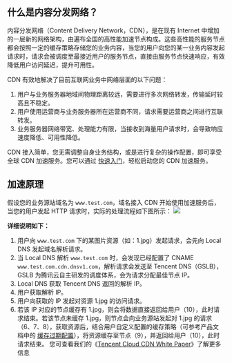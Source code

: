 ## 什么是内容分发网络？

内容分发网络（Content Delivery Network，CDN），是在现有 Internet 中增加的一层新的网络架构，由遍布全国的高性能加速节点构成。这些高性能的服务节点都会按照一定的缓存策略存储您的业务内容，当您的用户向您的某一业务内容发起请求时，请求会被调度至最接近用户的服务节点，直接由服务节点快速响应，有效降低用户访问延迟，提升可用性。

CDN 有效地解决了目前互联网业务中网络层面的以下问题：
1. 用户与业务服务器地域间物理距离较远，需要进行多次网络转发，传输延时较高且不稳定。
2. 用户使用运营商与业务服务器所在运营商不同，请求需要运营商之间进行互联转发。
3. 业务服务器网络带宽、处理能力有限，当接收到海量用户请求时，会导致响应速度降低、可用性降低。

CDN 接入简单，您无需调整自身业务结构，或是进行复杂的操作配置，即可享受全球 CDN 加速服务。您可以通过 [快速入门](https://intl.cloud.tencent.com/document/product/228/3149)，轻松启动您的 CDN 加速服务。

## 加速原理
假设您的业务源站域名为 ```www.test.com```，域名接入 CDN 开始使用加速服务后，当您的用户发起 HTTP 请求时，实际的处理流程如下图所示：
![](https://main.qcloudimg.com/raw/c155f8268c6ebdcc84f50cfb06f1f638.png)

**详细说明如下：**
1. 用户向 ```www.test.com``` 下的某图片资源（如：1.jpg）发起请求，会先向 Local DNS 发起域名解析请求。
2. 当 Local DNS 解析 ```www.test.com``` 时，会发现已经配置了 CNAME ```www.test.com.cdn.dnsv1.com```，解析请求会发送至 Tencent DNS（GSLB），GSLB 为腾讯云自主研发的调度体系，会为请求分配最佳节点 IP。
3. Local DNS 获取 Tencent DNS 返回的解析 IP。
4. 用户获取解析 IP。
5. 用户向获取的 IP 发起对资源 1.jpg 的访问请求。
6. 若该 IP 对应的节点缓存有 1.jpg，则会将数据直接返回给用户（10），此时请求结束。若该节点未缓存 1.jpg，则节点会向业务源站发起对 1.jpg 的请求（6、7、8），获取资源后，结合用户自定义配置的缓存策略（可参考产品文档中的 [缓存过期配置](https://intl.cloud.tencent.com/doc/product/228/6290)），将资源缓存至节点（9），并返回给用户（10），此时请求结束。
您可查看我们的《[Tencent Cloud CDN White Paper](https://main.qcloudimg.com/raw/0c1b4fa0415fecdebceb076c36af7989/Tencent%20Cloud%20CDN%20White%20Paper.pdf)》了解更多信息


